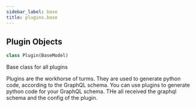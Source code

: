 ```yaml
---
sidebar_label: base
title: plugins.base
---
```


## Plugin Objects

```python
class Plugin(BaseModel)
```

Base class for all plugins

Plugins are the workhorse of turms. They are used to generate python code, according
to the GraphQL schema. You can use plugins to generate python code for your GraphQL
schema. THe all received the graphql schema and the config of the plugin.

